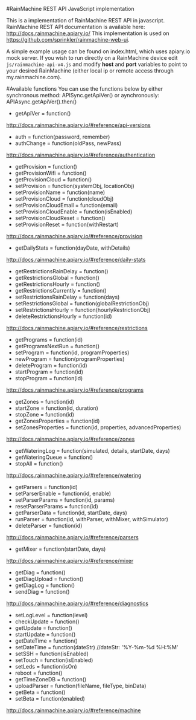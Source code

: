 #RainMachine REST API JavaScript implementation

This is a implementation of RainMachine REST API in javascript. RainMachine REST API documentation is available here: http://docs.rainmachine.apiary.io/
This implementation is used on https://github.com/sprinkler/rainmachine-web-ui.

A simple example usage can be found on index.html, which uses apiary.io mock server. If you wish to run directly on a RainMachine device edit ``js/rainmachine-api-v4.js``
and modify **host** and **port** variables to point to your desired RainMachine (either local ip or remote access through my.rainmachine.com).

#Available functions
You can use the functions below by either synchronous method: APISync.getApiVer() or aynchronously: APIAsync.getApiVer().then()

- getApiVer = function()

http://docs.rainmachine.apiary.io/#reference/api-versions

- auth = function(password, remember)
- authChange = function(oldPass, newPass)

http://docs.rainmachine.apiary.io/#reference/authentication
- getProvision = function()
- getProvisionWifi = function()
- getProvisionCloud = function()
- setProvision = function(systemObj, locationObj)
- setProvisionName = function(name)
- setProvisionCloud = function(cloudObj)
- setProvisionCloudEmail = function(email)
- setProvisionCloudEnable = function(isEnabled)
- setProvisionCloudReset = function()
- setProvisionReset = function(withRestart)

http://docs.rainmachine.apiary.io/#reference/provision 

- getDailyStats = function(dayDate, withDetails)

http://docs.rainmachine.apiary.io/#reference/daily-stats
- getRestrictionsRainDelay = function()
- getRestrictionsGlobal = function()
- getRestrictionsHourly = function()
- getRestrictionsCurrently = function()
- setRestrictionsRainDelay = function(days)
- setRestrictionsGlobal = function(globalRestrictionObj)
- setRestrictionsHourly = function(hourlyRestrictionObj)
- deleteRestrictionsHourly = function(id)

http://docs.rainmachine.apiary.io/#reference/restrictions

- getPrograms = function(id)
- getProgramsNextRun = function()
- setProgram = function(id, programProperties)
- newProgram = function(programProperties)
- deleteProgram = function(id)
- startProgram = function(id)
- stopProgram = function(id)

http://docs.rainmachine.apiary.io/#reference/programs 

- getZones = function(id)
- startZone = function(id, duration)
- stopZone = function(id)
- getZonesProperties = function(id)
- setZonesProperties = function(id, properties, advancedProperties)

http://docs.rainmachine.apiary.io/#reference/zones
- getWateringLog = function(simulated, details, startDate, days)
- getWateringQueue = function()
- stopAll = function()

http://docs.rainmachine.apiary.io/#reference/watering
- getParsers = function(id)
- setParserEnable = function(id, enable)
- setParserParams = function(id, params)
- resetParserParams = function(id)
- getParserData = function(id, startDate, days)
- runParser = function(id, withParser, withMixer, withSimulator)
- deleteParser = function(id)

http://docs.rainmachine.apiary.io/#reference/parsers

- getMixer = function(startDate, days)

http://docs.rainmachine.apiary.io/#reference/mixer
- getDiag = function()
- getDiagUpload = function()
- getDiagLog = function()
- sendDiag = function()

http://docs.rainmachine.apiary.io/#reference/diagnostics

- setLogLevel = function(level)
- checkUpdate = function()
- getUpdate = function()
- startUpdate = function()
- getDateTime = function()
- setDateTime = function(dateStr) //dateStr: '%Y-%m-%d %H:%M'
- setSSH = function(isEnabled)
- setTouch = function(isEnabled)
- setLeds = function(isOn)
- reboot = function()
- getTimeZoneDB = function()
- uploadParser = function(fileName, fileType, binData)
- getBeta = function()
- setBeta = function(enabled)

http://docs.rainmachine.apiary.io/#reference/machine

